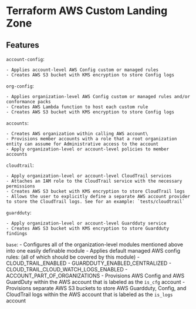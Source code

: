 # Terraform AWS Custom Landing Zone


## Features

`account-config`:
    
    - Applies account-level AWS Config custom or managed rules
    - Creates AWS S3 bucket with KMS encryption to store Config logs

`org-config`:
    
    - Applies organization-level AWS Config custom or managed rules and/or conformance packs
    - Creates AWS Lambda function to host each custom rule
    - Creates AWS S3 bucket with KMS encryption to store Config logs

`accounts`:

    - Creates AWS organization within calling AWS account\
    - Provisions member accounts with a role that a root organization entity can assume for Administrative access to the account
    - Apply organization-level or account-level policies to member accounts

`cloudtrail`:

    - Apply organization-level or account-level CloudTrail services
    - Attaches an IAM role to the CloudTrail service with the necessary permissions
    - Creates AWS S3 bucket with KMS encryption to store CloudTrail logs
    - Allows the user to explicitly define a separate AWS account provider to store the CloudTrail logs. See for an example: `tests/cloudtrail`

`guardduty`:

    - Apply organization-level or account-level Guardduty service
    - Creates AWS S3 bucket with KMS encryption to store Guardduty findings


`base`:
    - Configures all of the organization-level modules mentioned above into one easily definable module
    - Applies default managed AWS config rules: (all of which should be covered by this module)
        - CLOUD_TRAIL_ENABLED
        - GUARDDUTY_ENABLED_CENTRALIZED
        - CLOUD_TRAIL_CLOUD_WATCH_LOGS_ENABLED
        - ACCOUNT_PART_OF_ORGANIZATIONS
    - Provisions AWS Config and AWS GuardDuty within the AWS account that is labeled as the `is_cfg` account
    - Provisions separate AWS S3 buckets to store AWS Guardduty, Config, and CloudTrail logs within the AWS account that is labeled as the `is_logs` account

